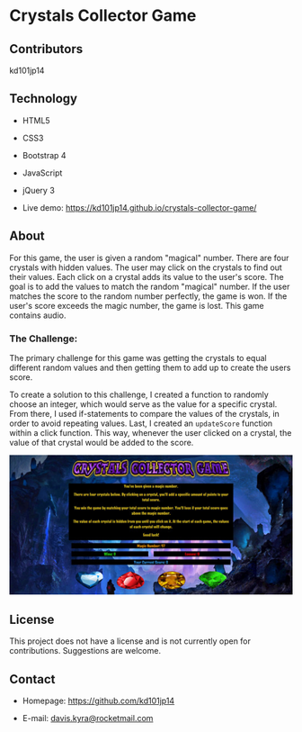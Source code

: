 # Crystals Collector Game

## Contributors

kd101jp14

## Technology

* HTML5
* CSS3
* Bootstrap 4
* JavaScript
* jQuery 3

* Live demo: https://kd101jp14.github.io/crystals-collector-game/

## About

For this game, the user is given a random "magical" number. There are four crystals with hidden values. The user may click on the crystals to find out their values. Each click on a crystal adds its value to the user's score. The goal is to add the values to match the random "magical" number. If the user matches the score to the random number perfectly, the game is won. If the user's score exceeds the magic number, the game is lost. This game contains audio.

### The Challenge:

The primary challenge for this game was getting the crystals to equal different random values and then getting them to add up to create the users score.

To create a solution to this challenge, I created a function to randomly choose an integer, which would serve as the value for a specific crystal. From there, I used if-statements to compare the values of the crystals, in order to avoid repeating values. Last, I created an `updateScore` function within a click function. This way, whenever the user clicked on a crystal, the value of that crystal would be added to the score.

![Game Screenshot](assets/images/crystalGameImage.jpg)

## License

This project does not have a license and is not currently open for contributions. Suggestions are welcome.

## Contact

* Homepage:  https://github.com/kd101jp14

* E-mail: davis.kyra@rocketmail.com
